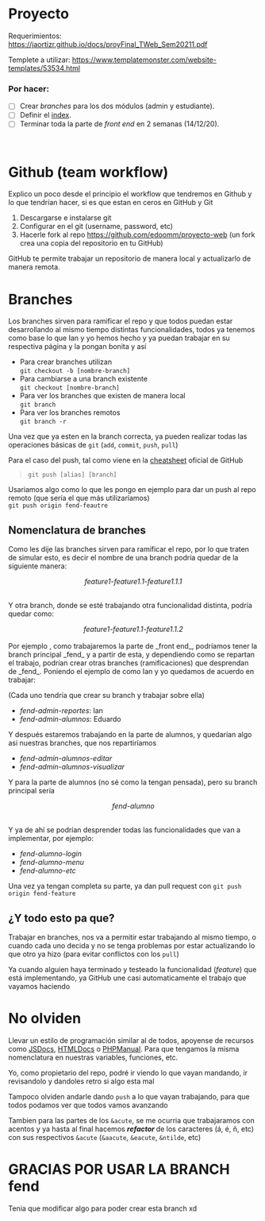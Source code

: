 # Proyecto
Requerimientos: https://jaortizr.github.io/docs/proyFinal_TWeb_Sem20211.pdf 

Templete a utilizar: https://www.templatemonster.com/website-templates/53534.html

### Por hacer:
- [ ] Crear _branches_ para los dos módulos (admin y estudiante).
- [ ] Definir el [index](index.html).
- [ ] Terminar toda la parte de _front end_ en 2 semanas (14/12/20).

<br>

# Github (team workflow)

Explico un poco desde el principio el workflow que tendremos en Github y lo que tendrían hacer, si es que estan en ceros en GitHub y Git

1. Descargarse e instalarse git
2. Configurar en el git (username, password, etc)
3. Hacerle fork al repo https://github.com/edoomm/proyecto-web (un fork crea una copia del repositorio en tu GitHub)

GitHub te permite trabajar un repositorio de manera local y actualizarlo de manera remota.

# Branches

Los branches sirven para ramificar el repo y que todos puedan estar desarrollando al mismo tiempo distintas funcionalidades, todos ya tenemos como base lo que Ian y yo hemos hecho y ya puedan trabajar en su respectiva página y la pongan bonita y así

- Para crear branches utilizan <br>
`git checkout -b [nombre-branch]`
- Para cambiarse a una branch existente <br>
`git checkout [nombre-branch]`
- Para ver los branches que existen de manera local <br>
`git branch`
- Para ver los branches remotos <br>
`git branch -r`

Una vez que ya esten en la branch correcta, ya pueden realizar todas las operaciones básicas de `git` (`add`, `commit`, `push`, `pull`)

Para el caso del push, tal como viene en la [cheatsheet](https://education.github.com/git-cheat-sheet-education.pdf) oficial de GitHub

> `git push [alias] [branch]`

Usariamos algo como lo que les pongo en ejemplo para dar un push al repo remoto (que sería el que más utilizaríamos) <br>
`git push origin fend-feautre`

## Nomenclatura de branches
Como les dije las branches sirven para ramificar el repo, por lo que traten de simular esto, es decir el nombre de una branch podría quedar de la siguiente manera: <br>
<center>
<i>feature1-feature1.1-feature1.1.1</i>
</center> <br>

Y otra branch, donde se esté trabajando otra funcionalidad distinta, podría quedar como: <br>
<center>
<i>feature1-feature1.1-feature1.1.2</i>
</center> <br>
Por ejemplo , como trabajaremos la parte de _front end_, podríamos tener la branch principal _fend_ y a partir de esta, y dependiendo como se repartan el trabajo, podrían crear otras branches (ramificaciones) que desprendan de _fend_. Poniendo el ejemplo de como Ian y yo quedamos de acuerdo en trabajar:

(Cada uno tendría que crear su branch y trabajar sobre ella)
- _fend-admin-reportes_: Ian
- _fend-admin-alumnos_: Eduardo

Y después estaremos trabajando en la parte de alumnos, y quedarían algo asi nuestras branches, que nos repartiríamos
- _fend-admin-alumnos-editar_
- _fend-admin-alumnos-visualizar_

Y para la parte de alumnos (no sé como la tengan pensada), pero su branch principal sería
<center>
<i> fend-alumno </i>
</center> <br>

Y ya de ahí se podrían desprender todas las funcionalidades que van a implementar, por ejemplo:
- _fend-alumno-login_
- _fend-alumno-menu_
- _fend-alumno-etc_

Una vez ya tengan completa su parte, ya dan pull request con `git push origin fend-feature`

## ¿Y todo esto pa que?
Trabajar en branches, nos va a permitir estar trabajando al mismo tiempo, o cuando cada uno decida y no se tenga problemas por estar actualizando lo que otro ya hizo (para evitar conflictos con los `pull`)

Ya cuando alguien haya terminado y testeado la funcionalidad (_feature_) que está implementando, ya GitHub une casi automaticamente el trabajo que vayamos haciendo <br>

# No olviden
Llevar un estilo de programación similar al de todos, apoyense de recursos como [JSDocs](https://jsdoc.app/), [HTMLDocs](https://devdocs.io/html/) o [PHPManual](https://www.php.net/manual/en/index.php). Para que tengamos la misma nomenclatura en nuestras variables, funciones, etc.

Yo, como propietario del repo, podré ir viendo lo que vayan mandando, ir revisandolo y dandoles retro si algo esta mal

Tampoco olviden andarle dando `push` a lo que vayan trabajando, para que todos podamos ver que todos vamos avanzando

Tambien para las partes de los `&acute`, se me ocurria que trabajaramos con acentos y ya hasta al final hacemos <b> <i> refactor </i> </b> de los caracteres (á, é, ñ, etc) con sus respectivos `&acute` (`&aacute`, `&eacute`, `&ntilde`, etc)

# GRACIAS POR USAR LA BRANCH fend
Tenia que modificar algo para poder crear esta branch xd